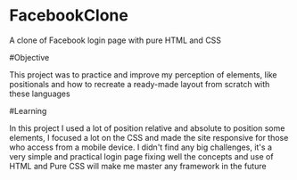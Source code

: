 # FacebookClone
  A clone of Facebook login page with pure HTML and CSS
  
  
#Objective

  This project was to practice and improve my perception of elements, like positionals and how to recreate a ready-made layout from scratch with these languages
  
#Learning

  In this project I used a lot of position relative and absolute to position some elements, I focused a lot on the CSS and made the site responsive for those who access from a mobile device.
I didn't find any big challenges, it's a very simple and practical login page fixing well the concepts and use of HTML and Pure CSS will make me master any framework in the future
